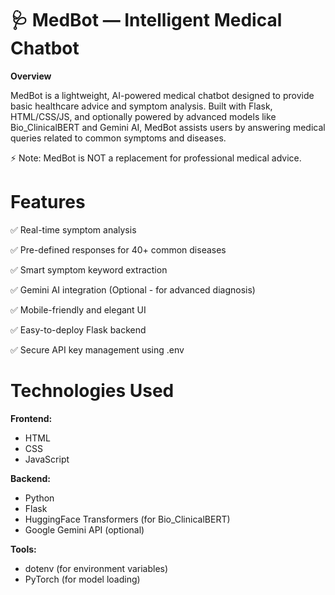 # 🩺 MedBot — Intelligent Medical Chatbot
**Overview**


MedBot is a lightweight, AI-powered medical chatbot designed to provide basic healthcare advice and symptom analysis.
Built with Flask, HTML/CSS/JS, and optionally powered by advanced models like Bio_ClinicalBERT and Gemini AI, MedBot assists users by answering medical queries related to common symptoms and diseases.

⚡ Note: MedBot is NOT a replacement for professional medical advice.

# Features
✅ Real-time symptom analysis

✅ Pre-defined responses for 40+ common diseases

✅ Smart symptom keyword extraction

✅ Gemini AI integration (Optional - for advanced diagnosis)

✅ Mobile-friendly and elegant UI

✅ Easy-to-deploy Flask backend

✅ Secure API key management using .env

# Technologies Used
**Frontend:**

* HTML
* CSS
* JavaScript

**Backend:**

* Python 
* Flask
* HuggingFace Transformers (for Bio_ClinicalBERT)
* Google Gemini API (optional)

**Tools:**

* dotenv (for environment variables)
* PyTorch (for model loading)





